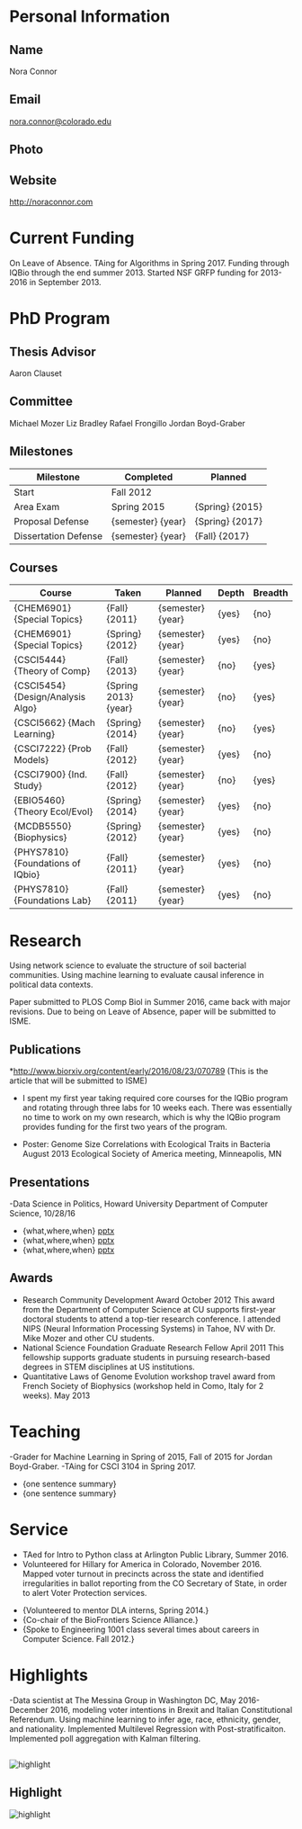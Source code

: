 

# Personal Information

## Name
Nora Connor

## Email
nora.connor@colorado.edu

## Photo


## Website
http://noraconnor.com

# Current Funding
On Leave of Absence. TAing for Algorithms in Spring 2017.
Funding through IQBio through the end summer 2013.   Started NSF GRFP funding for 2013-2016 in September 2013.

# PhD Program

## Thesis Advisor
Aaron Clauset

## Committee
Michael Mozer
Liz Bradley
Rafael Frongillo
Jordan Boyd-Graber


## Milestones

| Milestone            | Completed         | Planned           |         
| -------------------- | ----------------- | ----------------- |
| Start                | Fall 2012     |                   |
| Area Exam            | Spring 2015 | {Spring} {2015}   |
| Proposal Defense     | {semester} {year} | {Spring} {2017}   |
| Dissertation Defense | {semester} {year} | {Fall} {2017}   |

## Courses

| Course           | Taken             | Planned            | Depth    | Breadth | 
| ---------------- | ----------------- | ------------------ | -------- | ------- |
| {CHEM6901} {Special Topics} | {Fall} {2011} | {semester} {year}  | {yes} | {no}|
| {CHEM6901} {Special Topics} | {Spring} {2012} | {semester} {year}  | {yes} | {no}|
| {CSCI5444} {Theory of Comp} | {Fall} {2013} | {semester} {year}  | {no} | {yes}|
| {CSCI5454} {Design/Analysis Algo} | {Spring 2013} {year} | {semester} {year}  | {no} | {yes}|
| {CSCI5662} {Mach Learning} | {Spring} {2014} | {semester} {year}  | {no} | {yes}|
| {CSCI7222} {Prob Models} | {Fall} {2012} | {semester} {year}  | {yes} | {no}|
| {CSCI7900} {Ind. Study} | {Fall} {2012} | {semester} {year}  | {no} | {yes}|
| {EBIO5460} {Theory Ecol/Evol} | {Spring} {2014} | {semester} {year}  | {yes} | {no}|
| {MCDB5550} {Biophysics} | {Spring} {2012} | {semester} {year}  | {yes} | {no}|
| {PHYS7810} {Foundations of IQbio} | {Fall} {2011} | {semester} {year}  | {yes} | {no}|
| {PHYS7810} {Foundations Lab} | {Fall} {2011} | {semester} {year}  | {yes} | {no}|




# Research
Using network science to evaluate the structure of soil bacterial communities. Using machine learning to evaluate causal inference in political data contexts. 

Paper submitted to PLOS Comp Biol in Summer 2016, came back with major revisions. Due to being on Leave of Absence, paper will be submitted to ISME.

## Publications
*http://www.biorxiv.org/content/early/2016/08/23/070789 (This is the article that will be submitted to ISME)

* I spent my first year taking required core courses for the IQBio program and rotating through three labs for 10 weeks each.  There was essentially no time to work on my own research, which is why the IQBio program provides funding for the first two years of the program.

* Poster: Genome Size Correlations with Ecological Traits in Bacteria  August 2013 Ecological Society of America meeting, Minneapolis, MN


## Presentations
-Data Science in Politics, Howard University Department of Computer Science, 10/28/16

* {what,where,when} [pptx](files/presentation-file.pptx)
* {what,where,when} [pptx](files/presentation-file.pptx)
* {what,where,when} [pptx](files/presentation-file.pptx)
      
## Awards

* Research Community Development Award                                                                               	  	October 2012  This award from the Department of Computer Science at CU supports first-year doctoral students to attend a top-tier research conference.   I attended NIPS (Neural Information Processing Systems) in Tahoe, NV with Dr. Mike Mozer and other CU students.
* National Science Foundation Graduate Research Fellow                                                            	       	April 2011 		This fellowship supports graduate students in pursuing research-based degrees in STEM disciplines at US institutions.
* Quantitative Laws of Genome Evolution workshop travel award from French Society of Biophysics (workshop held in Como, Italy for 2 weeks).  	May 2013


# Teaching
-Grader for Machine Learning in Spring of 2015, Fall of 2015 for Jordan Boyd-Graber.
-TAing for CSCI 3104 in Spring 2017.
* {one sentence summary}
* {one sentence summary}

# Service
- TAed for Intro to Python class at Arlington Public Library, Summer 2016.
- Volunteered for Hillary for America in Colorado, November 2016. Mapped voter turnout in precincts across the state and identified irregularities in ballot reporting from the CO Secretary of State, in order to alert Voter Protection services.

* {Volunteered to mentor DLA interns, Spring 2014.}
* {Co-chair of the BioFrontiers Science Alliance.} 
* {Spoke to Engineering 1001 class several times about careers in Computer Science. Fall 2012.}

# Highlights
-Data scientist at The Messina Group in Washington DC, May 2016-December 2016, modeling voter intentions in Brexit and Italian Constitutional Referendum. Using machine learning to infer age, race, ethnicity, gender, and nationality. Implemented Multilevel Regression with Post-stratificaiton. Implemented poll aggregation with Kalman filtering.


## 


![highlight](files/1e_JXdhm0ahYy8-3IgjUPycpkeFgOPdQFt_4Jr38ywf0-highlight0-0.png)



## Highlight


![highlight](files/1e_JXdhm0ahYy8-3IgjUPycpkeFgOPdQFt_4Jr38ywf0-highlight1-0.png)




